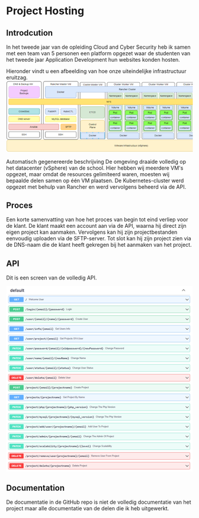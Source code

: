 # Project Hosting
## Introdcution
In het tweede jaar van de opleiding Cloud and Cyber Security heb ik samen met een team van 5 personen een platform opgezet waar de studenten van het tweede jaar Application Development hun websites konden hosten. 

Hieronder vindt u een afbeelding van hoe onze uiteindelijke infrastructuur eruitzag.
![Infrastructuur](Images/infrastructuur.png)

Automatisch gegenereerde beschrijving
De omgeving draaide volledig op het datacenter (vSphere) van de school. Hier hebben wij meerdere VM's opgezet, maar omdat de resources gelimiteerd waren, moesten wij bepaalde delen samen op één VM plaatsen. De Kubernetes-cluster werd opgezet met behulp van Rancher en werd vervolgens beheerd via de API.

## Proces
Een korte samenvatting van hoe het proces van begin tot eind verliep voor de klant. De klant maakt een account aan via de API, waarna hij direct zijn eigen project kan aanmaken. Vervolgens kan hij zijn projectbestanden eenvoudig uploaden via de SFTP-server. Tot slot kan hij zijn project zien via de DNS-naam die de klant heeft gekregen bij het aanmaken van het project.

## API
Dit is een screen van de volledig API.


![API](Images/API.png)

## Documentation
De documentatie in de GitHub repo is niet de volledig documentatie van het project maar alle documentatie van de delen die ik heb uitgewerkt.
